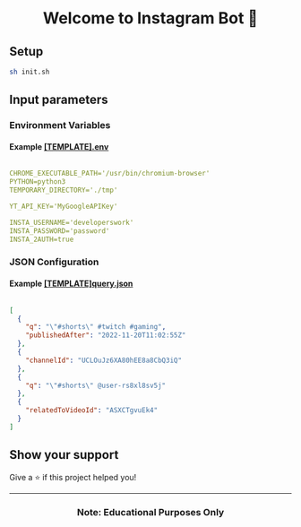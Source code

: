 <h1 align="center">Welcome to Instagram Bot 👋</h1>

## Setup

```sh
sh init.sh
```

## Input parameters


### Environment Variables
#### Example [[TEMPLATE].env](https://raw.githubusercontent.com/DevelopersWork/Instagram-Bot/master/%5BTEMPLATE%5D.env?token=GHSAT0AAAAAABXUHCQEUDIHP7OHA7X7BRHUY32LHVQ)
```yaml

CHROME_EXECUTABLE_PATH='/usr/bin/chromium-browser'
PYTHON=python3
TEMPORARY_DIRECTORY='./tmp'

YT_API_KEY='MyGoogleAPIKey'

INSTA_USERNAME='developerswork'
INSTA_PASSWORD='password'
INSTA_2AUTH=true

```

### JSON Configuration
#### Example [[TEMPLATE]query.json](https://raw.githubusercontent.com/DevelopersWork/Instagram-Bot/master/%5BTEMPLATE%5Dquery.json?token=GHSAT0AAAAAABXUHCQFFCB4BOMPUIVR73VGY32LOOQ)
```json

[
  {
    "q": "\"#shorts\" #twitch #gaming",
    "publishedAfter": "2022-11-20T11:02:55Z"
  },
  {
    "channelId": "UCLOuJz6XA80hEE8a8CbQ3iQ"
  },
  {
    "q": "\"#shorts\" @user-rs8xl8sv5j"
  },
  {
    "relatedToVideoId": "ASXCTgvuEk4"
  }
]

```

## Show your support

Give a ⭐️ if this project helped you!

***
<h3 align="center"><b>Note: Educational Purposes Only</b><h3>
